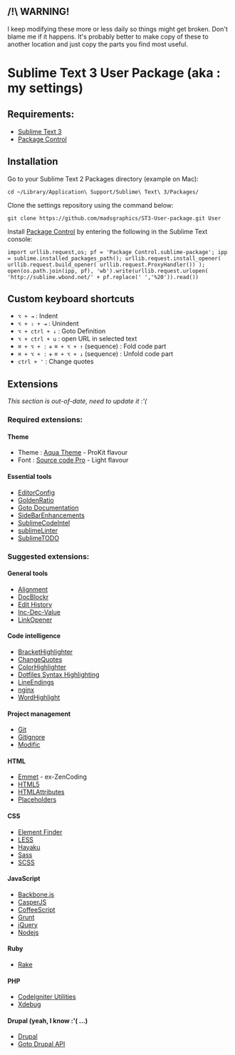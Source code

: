 ## /!\ WARNING!

I keep modifying these more or less daily so things might get broken. Don't blame me if it happens.
It's probably better to make copy of these to another location and just copy the parts you find most useful.

# Sublime Text 3 User Package (aka : my settings)

## Requirements:

- [Sublime Text 3](http://www.sublimetext.com/3)
- [Package Control](https://sublime.wbond.net/installation)


## Installation

Go to your Sublime Text 2 Packages directory (example on Mac):

    cd ~/Library/Application\ Support/Sublime\ Text\ 3/Packages/

Clone the settings repository using the command below:

    git clone https://github.com/madsgraphics/ST3-User-package.git User

Install [Package Control](https://sublime.wbond.net/installation) by entering the following in the Sublime Text console:

    import urllib.request,os; pf = 'Package Control.sublime-package'; ipp = sublime.installed_packages_path(); urllib.request.install_opener( urllib.request.build_opener( urllib.request.ProxyHandler()) ); open(os.path.join(ipp, pf), 'wb').write(urllib.request.urlopen( 'http://sublime.wbond.net/' + pf.replace(' ','%20')).read())


## Custom keyboard shortcuts

- `⌥ + ⇥` : Indent
- `⌥ + ⇧ + ⇥` : Unindent
- `⌥ + ctrl + ↓` : Goto Definition
- `⌥ + ctrl + u` : open URL in selected text
- `⌘ + ⌥ + :` + `⌘ + ⌥ + ↑` (sequence) : Fold code part
- `⌘ + ⌥ + :` + `⌘ + ⌥ + ↓` (sequence) : Unfold code part
- `ctrl + '` : Change quotes


## Extensions

_This section is out-of-date, need to update it :'(_

### Required extensions:

#### Theme

- Theme : [Aqua Theme](https://github.com/cafarm/aqua-theme) - ProKit flavour
- Font : [Source code Pro](http://blogs.adobe.com/typblography/2012/09/source-code-pro.html) - Light flavour

#### Essential tools

- [EditorConfig](https://github.com/sindresorhus/editorconfig-sublime)
- [GoldenRatio](https://github.com/roadhump/GoldenRatio)
- [Goto Documentation](https://github.com/kemayo/sublime-text-2-goto-documentation)
- [SideBarEnhancements](https://github.com/titoBouzout/SideBarEnhancements/)
- [SublimeCodeIntel](https://github.com/Kronuz/SublimeCodeIntel)
- [sublimeLinter](http://github.com/SublimeLinter/SublimeLinter)
- [SublimeTODO](https://github.com/robcowie/SublimeTODO)

### Suggested extensions:

#### General tools

- [Alignment](http://wbond.net/sublime_packages/alignment)
- [DocBlockr](https://github.com/spadgos/sublime-jsdocs)
- [Edit History](https://github.com/Stuk/sublime-edit-history)
- [Inc-Dec-Value](https://github.com/rmaksim/Sublime-Text-2-Inc-Dec-Value)
- [LinkOpener](https://github.com/NoxArt/SublimeText2-LinkOpener)

#### Code intelligence

- [BracketHighlighter](https://github.com/facelessuser/BracketHighlighter)
- [ChangeQuotes](https://github.com/colinta/SublimeChangeQuotes)
- [ColorHighlighter](https://github.com/Monnoroch/ColorHighlighter)
- [Dotfiles Syntax Highlighting](https://github.com/mattbanks/dotfiles-syntax-highlighting-st2)
- [LineEndings](https://github.com/SublimeText/LineEndings)
- [nginx](https://github.com/kvs/ST2Nginx)
- [WordHighlight](https://github.com/SublimeText/WordHighlight/)

#### Project management

- [Git](https://github.com/kemayo/sublime-text-2-git)
- [Gitignore](https://github.com/theadamlt/Sublime-Gitignore)
- [Modific](https://github.com/gornostal/Modific)

#### HTML

- [Emmet](https://github.com/sergeche/emmet-sublime) - ex-ZenCoding
- [HTML5](https://github.com/mrmartineau/HTML5)
- [HTMLAttributes](https://github.com/agibsonsw/HTMLAttributes)
- [Placeholders](https://github.com/mrmartineau/Placeholders)

#### CSS

- [Element Finder](https://github.com/keeganstreet/sublime-elfinder)
- [LESS](https://github.com/danro/LESS-sublime)
- [Hayaku](http://hayakubundle.com/)
- [Sass](https://github.com/nathos/sass-textmate-bundle)
- [SCSS](https://github.com/kuroir/SCSS.tmbundle)

#### JavaScript

- [Backbone.js](https://github.com/tomasztunik/Sublime-Text-2-Backbone.js-package)
- [CasperJS](https://github.com/n1k0/SublimeText-CasperJS)
- [CoffeeScript](https://github.com/jashkenas/coffee-script-tmbundle)
- [Grunt](https://github.com/tvooo/sublime-grunt)
- [jQuery](https://github.com/SublimeText/jQueryrake)
- [Nodejs](https://github.com/tanepiper/SublimeText-Nodejs)

#### Ruby

- [Rake](https://github.com/SublimeText/Rake)

#### PHP

- [CodeIgniter Utilities](https://github.com/roverwire/codeigniter-utilities)
- [Xdebug](https://github.com/Kindari/SublimeXdebug)

#### Drupal (yeah, I know :'( …)
- [Drupal](https://github.com/robballou/drupal-sublimetext)
- [Goto Drupal API](https://github.com/BrianGilbert/Sublime-Text-2-Goto-Drupal-API)

